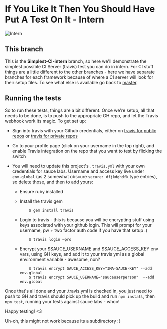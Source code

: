# If You Like It Then You Should Have Put A Test On It - Intern

![Intern](https://avatars0.githubusercontent.com/u/3977877?s=160)

## This branch
This is the **Simplest-CI-intern** branch, so here we'll demonstrate the simplest possible CI Server (travis) test you can do in intern.
For CI stuff things are a little different to the other branches - here we have separate branches for each framework because of where a CI server will look for their setup files.
To see what else is available go back to [master](https://github.com/vikki/if-you-like-it-then-you-should-have-put-a-test-on-it/tree/master).

## Running the tests
So to run these tests, things are a bit different. Once we're setup, all that needs to be done, is to push to the appropriate GH repo, and let the Travis webhook work its magic.
To get set up:

- Sign into travis with your Github credentials, either on [travis for public repos](https://travis-ci.org) or [travis for private repos](https://travis-ci.com/)
- Go to your profile page (click on your username in the top right), and enable Travis integration on the repo that you want to test by flicking the switch
- You will need to update this project's `.travis.yml` with your own credentials for sauce labs. Username and access key live under `env.global` (as 2 somewhat obscure `secure: dfjkdghdfk` type entries), so delete those, and then to add yours:

  - Ensure ruby installed
  - Install the travis gem


            $ gem install travis


  - Login to travis - this is because you will be encrypting stuff using keys associated with your github login.
  This will prompt for your username, pw + two factor auth code if you have that setup :)


            $ travis login —pro


  - Encrypt your $SAUCE_USERNAME and $SAUCE_ACCESS_KEY env vars, using GH keys, and add it to your travis yml as a global environment variable - awesome, non?


            $ travis encrypt SAUCE_ACCESS_KEY="IMA-SAUCE-KEY" --add env.global
            $ travis encrypt SAUCE_USERNAME="sauceuserperson"  --add env.global


Once that's all done and your .travis.yml is checked in, you just need to push to GH and travis should pick up the build and run `npm install`, then `npm test`, running your tests against sauce labs - whoo!


Happy testing! <3

Uh-oh, this might not work because its a subdirectory :(